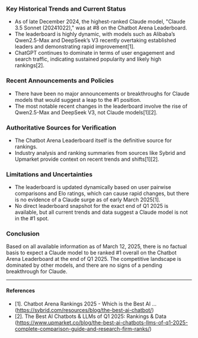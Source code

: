 ### Key Historical Trends and Current Status

- As of late December 2024, the highest-ranked Claude model, "Claude 3.5 Sonnet (20241022)," was at #8 on the Chatbot Arena Leaderboard.
- The leaderboard is highly dynamic, with models such as Alibaba’s Qwen2.5-Max and DeepSeek’s V3 recently overtaking established leaders and demonstrating rapid improvement[1].
- ChatGPT continues to dominate in terms of user engagement and search traffic, indicating sustained popularity and likely high rankings[2].

### Recent Announcements and Policies

- There have been no major announcements or breakthroughs for Claude models that would suggest a leap to the #1 position.
- The most notable recent changes in the leaderboard involve the rise of Qwen2.5-Max and DeepSeek V3, not Claude models[1][2].

### Authoritative Sources for Verification

- The Chatbot Arena Leaderboard itself is the definitive source for rankings.
- Industry analysis and ranking summaries from sources like Sybrid and Upmarket provide context on recent trends and shifts[1][2].

### Limitations and Uncertainties

- The leaderboard is updated dynamically based on user pairwise comparisons and Elo ratings, which can cause rapid changes, but there is no evidence of a Claude surge as of early March 2025[1].
- No direct leaderboard snapshot for the exact end of Q1 2025 is available, but all current trends and data suggest a Claude model is not in the #1 spot.

### Conclusion

Based on all available information as of March 12, 2025, there is no factual basis to expect a Claude model to be ranked #1 overall on the Chatbot Arena Leaderboard at the end of Q1 2025. The competitive landscape is dominated by other models, and there are no signs of a pending breakthrough for Claude.

---

#### References

- [1]. Chatbot Arena Rankings 2025 - Which is the Best AI ... (https://sybrid.com/resources/blog/the-best-ai-chatbot/)
- [2]. The Best AI Chatbots & LLMs of Q1 2025: Rankings & Data (https://www.upmarket.co/blog/the-best-ai-chatbots-llms-of-q1-2025-complete-comparison-guide-and-research-firm-ranks/)
